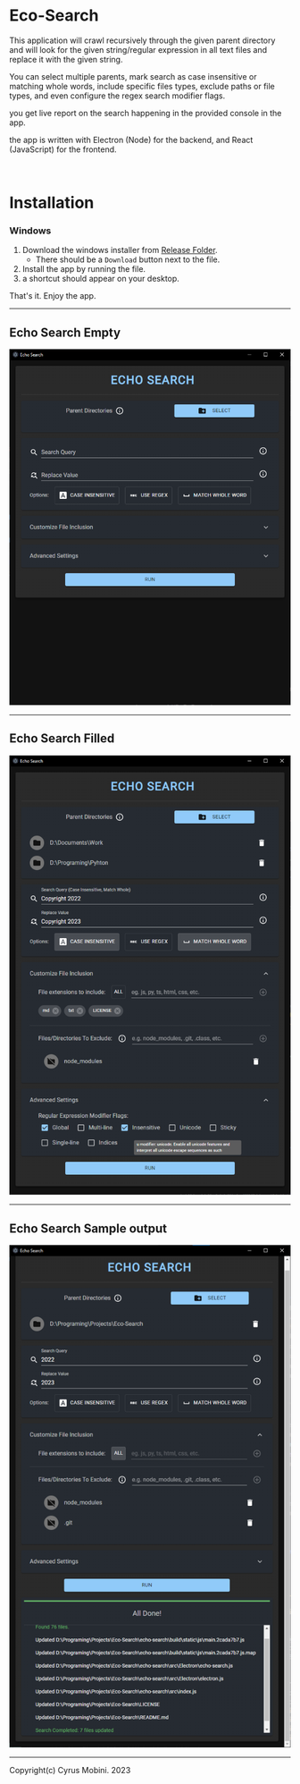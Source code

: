# Eco-Search

This application will crawl recursively through the given parent directory and will look for the given string/regular expression in all text files and replace it with the given string.

You can select multiple parents, mark search as case insensitive or matching whole words, include specific files types, exclude paths or file types, and even configure the regex search modifier flags.

you get live report on the search happening in the provided console in the app.

the app is written with Electron (Node) for the backend, and React (JavaScript) for the frontend.

<br>

# Installation

### Windows

1. Download the windows installer from [Release Folder](https://github.com/cyrus2281/Eco-Search/blob/main/release/windows/echo-search-2.1.0%20Setup.exe).
    - There should be a `Download` button next to the file.
2. Install the app by running the file.
3. a shortcut should appear on your desktop.

That's it. Enjoy the app.

<hr>

## Echo Search Empty

<img src="./images/baseapp.png" />
<hr>

## Echo Search Filled

<img src="./images/filled.png" />
<hr>

## Echo Search Sample output

<img src="./images/running.png" />
<hr>

Copyright(c) Cyrus Mobini. 2023
